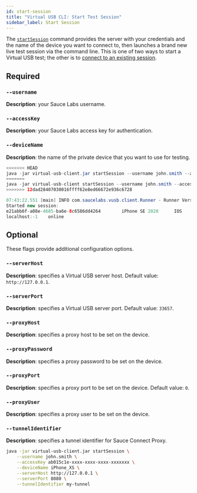```yaml
---
id: start-session
title: "Virtual USB CLI: Start Test Session"
sidebar_label: Start Session
---
```


The [`startSession`](https://docs.saucelabs.com/mobile-apps/virtual-usb#start-test-session) command provides the server with your credentials and the name of the device you want to connect to, then launches a brand new live test session via the command line. This is one of two ways to start a Virtual USB test; the other is to [connect to an existing session](dev/cli/virtual-usb/connect-session).

## Required

### `--username`
__Description__: your Sauce Labs username.

### `--accessKey`
__Description__: your Sauce Labs access key for authentication.

### `--deviceName`
__Description__: the name of the private device that you want to use for testing.

```java title="Basic Example (required flags only)"
<<<<<<< HEAD
java -jar virtual-usb-client.jar startSession --username john.smith --accessKey ab015c1e-xxxx-xxxx-xxxx-xxxxxxxxxxxx --deviceName iPhone_XS
=======
java -jar virtual-usb-client startSession --username john.smith --accessKey ab015c1e-xxxx-xxxx-xxxx-xxxxxxxxxxxx --deviceName iPhone_XS
>>>>>>> 12dad28407030016ffff62e8ed66672e936c6728
```

```java title="Response Example"
07:43:22.551 [main] INFO com.saucelabs.vusb.client.Runner - Runner Version 2.0.0
Started new session:
e21abb6f-a08e-4685-ba6e-8c6586dd4264		iPhone SE 2020		IOS		14.3		https://app.eu-central-1.saucelabs.com/live/mobile/dataCenters/EU/devices/iPhone_SE_2020_14_POC05/shared/e21abb6f-a08e-4685-ba6e-8c6586dd4264
localhost:-1	online
```

## Optional

These flags provide additional configuration options.

### `--serverHost`
__Description__: specifies a Virtual USB server host. Default value: `http://127.0.0.1`.

### `--serverPort`
__Description__: specifies a Virtual USB server port. Default value: `33657`.

### `--proxyHost`
__Description__: specifies a proxy host to be set on the device.

### `--proxyPassword`
__Description__: specifies a proxy password to be set on the device.

### `--proxyPort`
__Description__: specifies a proxy port to be set on the device. Default value: `0`.

### `--proxyUser`
__Description__: specifies a proxy user to be set on the device.

### `--tunnelIdentifier`
__Description__: specifies a tunnel identifier for Sauce Connect Proxy.


```bash title="Full Example (includes some optional flags)"
java -jar virtual-usb-client.jar startSession \
    --username john.smith \
    --accessKey ab015c1e-xxxx-xxxx-xxxx-xxxxxxx \
    --deviceName iPhone_XS \
    --serverHost http://127.0.0.1 \
    --serverPort 8080 \
    --tunnelIdentifier my-tunnel
```
